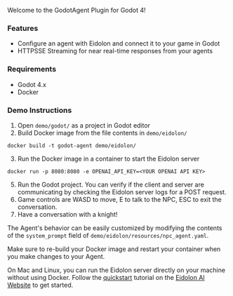 Welcome to the GodotAgent Plugin for Godot 4! 

### Features
* Configure an agent with Eidolon and connect it to your game in Godot
* HTTPSSE Streaming for near real-time responses from your agents

### Requirements
* Godot 4.x
* Docker

### Demo Instructions
1) Open ```demo/godot/``` as a project in Godot editor
2) Build Docker image from the file contents in ```demo/eidolon/```

``` docker build -t godot-agent demo/eidolon/ ```

3) Run the Docker image in a container to start the Eidolon server

``` docker run -p 8080:8080 -e OPENAI_API_KEY=<YOUR OPENAI API KEY> ```

5) Run the Godot project. You can verify if the client and server are communicating by checking the Eidolon server logs for a POST request.
6) Game controls are WASD to move, E to talk to the NPC, ESC to exit the conversation.
7) Have a conversation with a knight!

The Agent's behavior can be easily customized by modifying the contents of the ``` system_prompt ``` field of ``` demo/eidolon/resources/npc_agent.yaml ```.

Make sure to re-build your Docker image and restart your container when you make changes to your Agent.

On Mac and Linux, you can run the Eidolon server directly on your machine without using Docker. Follow the [quickstart](https://www.eidolonai.com/docs/getting_started/quickstart/introduction/) tutorial on the [Eidolon AI Website](https://www.eidolonai.com/) to get started.
